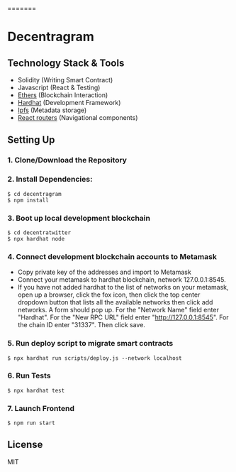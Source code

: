 =======

# Decentragram

## Technology Stack & Tools

- Solidity (Writing Smart Contract)
- Javascript (React & Testing)
- [Ethers](https://docs.ethers.io/v5/) (Blockchain Interaction)
- [Hardhat](https://hardhat.org/) (Development Framework)
- [Ipfs](https://ipfs.io/) (Metadata storage)
- [React routers](https://v5.reactrouter.com/) (Navigational components)

## Setting Up

### 1. Clone/Download the Repository

### 2. Install Dependencies:

```
$ cd decentragram
$ npm install
```

### 3. Boot up local development blockchain

```
$ cd decentratwitter
$ npx hardhat node
```

### 4. Connect development blockchain accounts to Metamask

- Copy private key of the addresses and import to Metamask
- Connect your metamask to hardhat blockchain, network 127.0.0.1:8545.
- If you have not added hardhat to the list of networks on your metamask, open up a browser, click the fox icon, then click the top center dropdown button that lists all the available networks then click add networks. A form should pop up. For the "Network Name" field enter "Hardhat". For the "New RPC URL" field enter "http://127.0.0.1:8545". For the chain ID enter "31337". Then click save.

### 5. Run deploy script to migrate smart contracts

`$ npx hardhat run scripts/deploy.js --network localhost`

### 6. Run Tests

`$ npx hardhat test`

### 7. Launch Frontend

`$ npm run start`

## License

MIT
